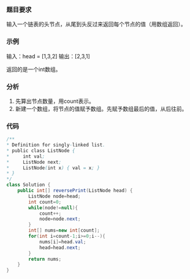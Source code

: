 ### 题目要求

输入一个链表的头节点，从尾到头反过来返回每个节点的值（用数组返回）。

### 示例

输入：head = [1,3,2]
输出：[2,3,1]

返回的是一个int数组。

### 分析

1. 先算出节点数量，用count表示。
2. 新建一个数组，将节点的值赋予数组。先赋予数组最后的值，从后往前。

### 代码
```java
/**
* Definition for singly-linked list.
* public class ListNode {
*     int val;
*     ListNode next;
*     ListNode(int x) { val = x; }
* }
*/
class Solution {
    public int[] reversePrint(ListNode head) {
        ListNode node=head;
        int count=0;
        while(node!=null){
            count++;
            node=node.next;
        }
        int[] nums=new int[count];
        for(int i=count-1;i>=0;i--){
            nums[i]=head.val;
            head=head.next;
        }
        return nums;
    }
}
```
